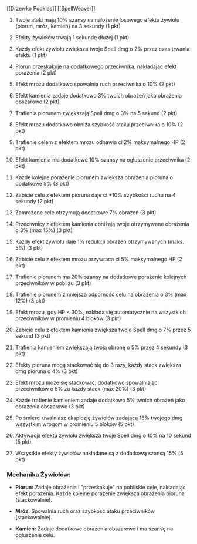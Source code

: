 [[Drzewko Podklas]] [[SpellWeaver]]
1. Twoje ataki mają 10% szansy na nałożenie losowego efektu żywiołu (piorun, mróz, kamień) na 3 sekundy (1 pkt)
    
2. Efekty żywiołów trwają 1 sekundę dłużej (1 pkt)
    
3. Każdy efekt żywiołu zwiększa twoje Spell dmg o 2% przez czas trwania efektu (1 pkt)
    
4. Piorun przeskakuje na dodatkowego przeciwnika, nakładając efekt porażenia (2 pkt)
    
5. Efekt mrozu dodatkowo spowalnia ruch przeciwnika o 10% (2 pkt)
    
6. Efekt kamienia zadaje dodatkowo 3% twoich obrażeń jako obrażenia obszarowe (2 pkt)
    
7. Trafienia piorunem zwiększają Spell dmg o 3% na 5 sekund (2 pkt)
    
8. Efekt mrozu dodatkowo obniża szybkość ataku przeciwnika o 10% (2 pkt)
    
9. Trafienie celem z efektem mrozu odnawia ci 2% maksymalnego HP (2 pkt)
    
10. Efekt kamienia ma dodatkowe 10% szansy na ogłuszenie przeciwnika (2 pkt)
    
11. Każde kolejne porażenie piorunem zwiększa obrażenia pioruna o dodatkowe 5% (3 pkt)
    
12. Zabicie celu z efektem pioruna daje ci +10% szybkości ruchu na 4 sekundy (2 pkt)
    
13. Zamrożone cele otrzymują dodatkowe 7% obrażeń (3 pkt)
    
14. Przeciwnicy z efektem kamienia obniżają twoje otrzymywane obrażenia o 3% (max 15%) (3 pkt)
    
15. Każdy efekt żywiołu daje 1% redukcji obrażeń otrzymywanych (maks. 5%) (3 pkt)
    
16. Zabicie celu z efektem mrozu przywraca ci 5% maksymalnego HP (2 pkt)
    
17. Trafienie piorunem ma 20% szansy na dodatkowe porażenie kolejnych przeciwników w pobliżu (3 pkt)
    
18. Trafienie piorunem zmniejsza odporność celu na obrażenia o 3% (max 12%) (3 pkt)
    
19. Efekt mrozu, gdy HP < 30%, nakłada się automatycznie na wszystkich przeciwników w promieniu 4 bloków (3 pkt)
    
20. Zabicie celu z efektem kamienia zwiększa twoje Spell dmg o 7% przez 5 sekund (3 pkt)
    
21. Trafienia kamieniem zwiększają twoją obronę o 5% przez 4 sekundy (3 pkt)
    
22. Efekty pioruna mogą stackować się do 3 razy, każdy stack zwiększa dmg pioruna o 4% (3 pkt)
    
23. Efekt mrozu może się stackować, dodatkowo spowalniając przeciwników o 5% za każdy stack (max 20%) (3 pkt)
    
24. Każde trafienie kamieniem zadaje dodatkowo 5% twoich obrażeń jako obrażenia obszarowe (3 pkt)
    
25. Po śmierci uwalniasz eksplozję żywiołów zadającą 15% twojego dmg wszystkim wrogom w promieniu 5 bloków (5 pkt)
    
26. Aktywacja efektu żywiołu zwiększa twoje Spell dmg o 10% na 10 sekund (5 pkt)
    
27. Wszystkie efekty żywiołów nakładane są z dodatkową szansą 15% (5 pkt)
    

### Mechanika Żywiołów:

- **Piorun:** Zadaje obrażenia i "przeskakuje" na pobliskie cele, nakładając efekt porażenia. Każde kolejne porażenie zwiększa obrażenia pioruna (stackowalnie).
    
- **Mróz:** Spowalnia ruch oraz szybkość ataku przeciwników (stackowalnie).
    
- **Kamień:** Zadaje dodatkowe obrażenia obszarowe i ma szansę na ogłuszenie celu.
